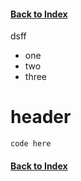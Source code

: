 ﻿
#### [Back to Index](index.md)

dsff

- one
- two
- three

# header

```
code here
```

#### [Back to Index](index.md)
